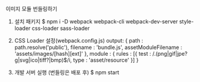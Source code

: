 이미지 모듈 번들링하기

1. 설치 패키지
$ npm i -D webpack webpack-cli webpack-dev-server style-loader css-loader sass-loader

2. CSS Loader 설정(webpack.config.js)
output: {
        path : path.resolve('public'),
        filename : 'bundle.js',
        assetModuleFilename : 'assets/images/[hash][ext]'
    },
module : {
        rules : [{
            test : /\.(png|gif|jpe?g|svg|ico|tiff?|bmp)$/i,
            type : 'asset/resource'
        }]
    }

3. 개발 서버 실행 (번들링은 배포 후)
$ npm start

